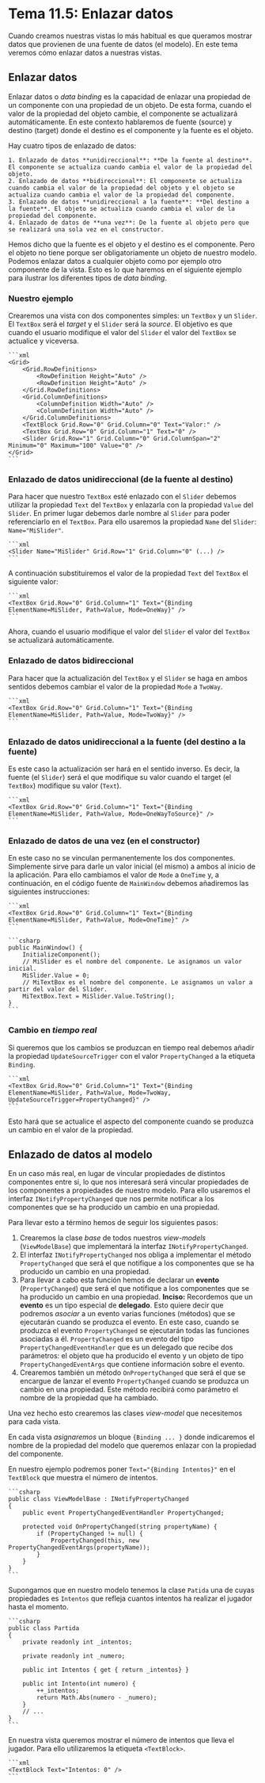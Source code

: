 # Tema 11.5: Enlazar datos

Cuando creamos nuestras vistas lo más habitual es que queramos mostrar datos que provienen de una fuente de datos (el modelo). En este tema veremos cómo enlazar datos a nuestras vistas.

## Enlazar datos

Enlazar datos o _data binding_ es la capacidad de enlazar una propiedad de un componente con una propiedad de un objeto. De esta forma, cuando el valor de la propiedad del objeto cambie, el componente se actualizará automáticamente. En este contexto hablaremos de fuente (source) y destino (target) donde el destino es el componente y la fuente es el objeto.

Hay cuatro tipos de enlazado de datos:

    1. Enlazado de datos **unidireccional**: **De la fuente al destino**. El componente se actualiza cuando cambia el valor de la propiedad del objeto.
    2. Enlazado de datos **bidireccional**: El componente se actualiza cuando cambia el valor de la propiedad del objeto y el objeto se actualiza cuando cambia el valor de la propiedad del componente.
    3. Enlazado de datos **unidireccional a la fuente**: **Del destino a la fuente**. El objeto se actualiza cuando cambia el valor de la propiedad del componente.
    4. Enlazado de datos de **una vez**: De la fuente al objeto pero que se realizará una sola vez en el constructor.

Hemos dicho que la fuente es el objeto y el destino es el componente. Pero el objeto no tiene porque ser obligatoriamente un objeto de nuestro modelo. Podemos enlazar datos a cualquier objeto como por ejemplo otro componente de la vista. Esto es lo que haremos en el siguiente ejemplo para ilustrar los diferentes tipos de _data binding_.

### Nuestro ejemplo

Crearemos una vista con dos componentes simples: un `TextBox` y un `Slider`. El `TextBox` será el _target_ y el `Slider` será la _source_. El objetivo es que cuando el usuario modifique el valor del `Slider` el valor del `TextBox` se actualice y viceversa.

    ```xml
    <Grid>
        <Grid.RowDefinitions>
            <RowDefinition Height="Auto" />
            <RowDefinition Height="Auto" />
        </Grid.RowDefinitions>
        <Grid.ColumnDefinitions>
            <ColumnDefinition Width="Auto" />
            <ColumnDefinition Width="Auto" />
        </Grid.ColumnDefinitions>
        <TextBlock Grid.Row="0" Grid.Column="0" Text="Valor:" />
        <TextBox Grid.Row="0" Grid.Column="1" Text="0" />
        <Slider Grid.Row="1" Grid.Column="0" Grid.ColumnSpan="2" Minimum="0" Maximum="100" Value="0" />
    </Grid>
    ```

### Enlazado de datos unidireccional (de la fuente al destino)

Para hacer que nuestro `TextBox` esté enlazado con el `Slider` debemos utilizar la propiedad `Text` del `TextBox` y enlazarla con la propiedad `Value` del `Slider`.
En primer lugar debemos darle nombre al `Slider` para poder referenciarlo en el `TextBox`. Para ello usaremos la propiedad `Name` del `Slider`: `Name="MiSlider"`.

    ```xml
    <Slider Name="MiSlider" Grid.Row="1" Grid.Column="0" (...) />
    ```

A continuación substituiremos el valor de la propiedad `Text` del `TextBox` el siguiente valor:

    ```xml
    <TextBox Grid.Row="0" Grid.Column="1" Text="{Binding ElementName=MiSlider, Path=Value, Mode=OneWay}" />
    ```

Ahora, cuando el usuario modifique el valor del `Slider` el valor del `TextBox` se actualizará automáticamente.

### Enlazado de datos bidireccional

Para hacer que la actualización del `TextBox` y el `Slider` se haga en ambos sentidos debemos cambiar el valor de la propiedad `Mode` a `TwoWay`.

    ```xml
    <TextBox Grid.Row="0" Grid.Column="1" Text="{Binding ElementName=MiSlider, Path=Value, Mode=TwoWay}" />
    ```

### Enlazado de datos unidireccional a la fuente (del destino a la fuente)

Es este caso la actualización ser hará en el sentido inverso. Es decir, la fuente (el `Slider`) será el que modifique su valor cuando el target (el `TextBox`) modifique su valor (`Text`).

    ```xml
    <TextBox Grid.Row="0" Grid.Column="1" Text="{Binding ElementName=MiSlider, Path=Value, Mode=OneWayToSource}" />
    ```

### Enlazado de datos de una vez (en el constructor)

En este caso no se vinculan permanentemente los dos componentes. Simplemente sirve para darle un valor inicial (el mismo) a ambos al inicio de la aplicación. Para ello cambiamos el valor de `Mode` a `OneTime` y, a continuación, en el código fuente de `MainWindow` debemos añadiremos las siguientes instrucciones:

    ```xml
    <TextBox Grid.Row="0" Grid.Column="1" Text="{Binding ElementName=MiSlider, Path=Value, Mode=OneTime}" />
    ```

    ```csharp
    public MainWindow() {
        InitializeComponent();
        // MiSlider es el nombre del componente. Le asignamos un valor inicial.
        MiSlider.Value = 0;
        // MiTextBox es el nombre del componente. Le asignamos un valor a partir del valor del Slider.
        MiTextBox.Text = MiSlider.Value.ToString();
    }
    ```

### Cambio en _tiempo real_

Si queremos que los cambios se produzcan en tiempo real debemos añadir la propiedad `UpdateSourceTrigger` con el valor `PropertyChanged` a la etiqueta `Binding`.

    ```xml
    <TextBox Grid.Row="0" Grid.Column="1" Text="{Binding ElementName=MiSlider, Path=Value, Mode=TwoWay, UpdateSourceTrigger=PropertyChanged}" />
    ```
Esto hará que se actualice el aspecto del componente cuando se produzca un cambio en el valor de la propiedad.

## Enlazado de datos al modelo

En un caso más real, en lugar de vincular propiedades de distintos componentes entre si, lo que nos interesará será vincular propiedades de los componentes a propiedades de nuestro modelo. Para ello usaremos el interfaz `INotifyPropertyChanged` que nos permite notificar a los componentes que se ha producido un cambio en una propiedad.

Para llevar esto a término hemos de seguir los siguientes pasos:

 1. Crearemos la clase _base_ de todos nuestros _view-models_ (`ViewModelBase`) que implementará la interfaz `INotifyPropertyChanged`.
 2. El interfaz `INotifyPropertyChanged` nos obliga a implementar el método `PropertyChanged` que será el que notifique a los componentes que se ha producido un cambio en una propiedad.
 3. Para llevar a cabo esta función hemos de declarar un **evento** (`PropertyChanged`) que será el que notifique a los componentes que se ha producido un cambio en una propiedad.
    **Inciso:**
    Recordemos que un **evento** es un tipo especial de **delegado**. Esto quiere decir que podremos _asociar_ a un evento varias funciones (métodos) que se ejecutarán cuando se produzca el evento. En este caso, cuando se produzca el evento `PropertyChanged` se ejecutarán todas las funciones asociadas a él. `PropertyChanged` es un evento del tipo `PropertyChangedEventHandler` que es un delegado que recibe dos parámetros: el objeto que ha producido el evento y un objeto de tipo `PropertyChangedEventArgs` que contiene información sobre el evento.
4. Crearemos también un método `OnPropertyChanged` que será el que se encargue de lanzar el evento `PropertyChanged` cuando se produzca un cambio en una propiedad. Este método recibirá como parámetro el nombre de la propiedad que ha cambiado.

Una vez hecho esto crearemos las clases _view-model_ que necesitemos para cada vista.

En cada vista _asignaremos_ un bloque `{Binding ... }` donde indicaremos el nombre de la propiedad del modelo que queremos enlazar con la propiedad del componente.

En nuestro ejemplo podremos poner `Text="{Binding Intentos}"` en el `TextBlock` que muestra el número de intentos.

    ```csharp
    public class ViewModelBase : INotifyPropertyChanged
    {
        public event PropertyChangedEventHandler PropertyChanged;  

        protected void OnPropertyChanged(string propertyName) {
            if (PropertyChanged != null) {
                PropertyChanged(this, new PropertyChangedEventArgs(propertyName));
            }
        }
    }
    ```

Supongamos que en nuestro modelo tenemos la clase `Patida` una de cuyas propiedades es `Intentos` que refleja cuantos intentos ha realizar el jugador hasta el momento.

    ```csharp
    public class Partida
    {
        private readonly int _intentos;

        private readonly int _numero;

        public int Intentos { get { return _intentos} }

        public int Intento(int numero) {
            ++_intentos;
            return Math.Abs(numero - _numero);
        }
        // ...
    }
    ```

En nuestra vista queremos mostrar el número de intentos que lleva el jugador. Para ello utilizaremos la etiqueta `<TextBlock>`.

    ```xml
    <TextBlock Text="Intentos: 0" />    
    ```